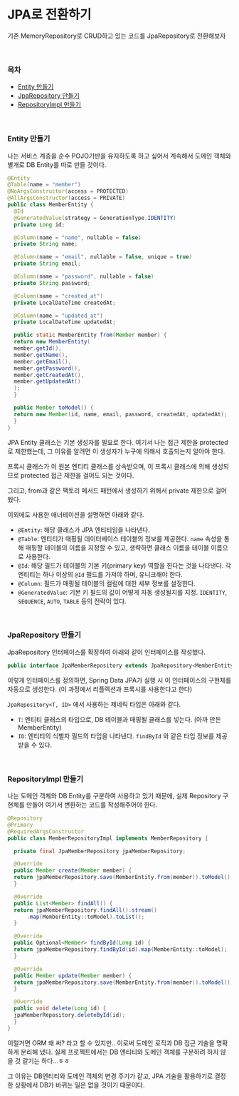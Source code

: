 # JPA로 전환하기

기존 MemoryRepository로 CRUD하고 있는 코드를 JpaRepository로 전환해보자

<br/>

### 목차
- [Entity 만들기](#entity-만들기)
- [JpaRepository 만들기](#jparepository-만들기)
- [RepositoryImpl 만들기](#repositoryimpl-만들기)


<br/>

### Entity 만들기

나는 서비스 계층을 순수 POJO기반을 유지하도록 하고 싶어서 계속해서 도메인 객체와 별개로 DB Entity를 따로 만들 것이다.

```java
@Entity
@Table(name = "member")
@NoArgsConstructor(access = PROTECTED)
@AllArgsConstructor(access = PRIVATE)
public class MemberEntity {
  @Id
  @GeneratedValue(strategy = GenerationType.IDENTITY)
  private Long id;

  @Column(name = "name", nullable = false)
  private String name;

  @Column(name = "email", nullable = false, unique = true)
  private String email;

  @Column(name = "password", nullable = false)
  private String password;

  @Column(name = "created_at")
  private LocalDateTime createdAt;

  @Column(name = "updated_at")
  private LocalDateTime updatedAt;

  public static MemberEntity from(Member member) {
  return new MemberEntity(
  member.getId(),
  member.getName(),
  member.getEmail(),
  member.getPassword(),
  member.getCreatedAt(),
  member.getUpdatedAt()
  );
  }

  public Member toModel() {
  return new Member(id, name, email, password, createdAt, updatedAt);
  }
}

```

JPA Entity 클래스는 기본 생성자를 필요로 한다. 여기서 나는 접근 제한을 protected로 제한했는데, 그 이유를 알려면 이 생성자가 누구에 의해서 호출되는지 알아야 한다.

프록시 클래스가 이 원본 엔티티 클래스를 상속받으며, 이 프록시 클래스에 의해 생성되므로 protected 접근 제한을 걸어도 되는 것이다.

그리고, from과 같은 팩토리 메서드 패턴에서 생성하기 위해서 private 제한으로 걸어뒀다.

이외에도 사용한 애너테이션을 설명하면 아래와 같다.

- `@Entity`: 해당 클래스가 JPA 엔티티임을 나타낸다. 
- `@Table`: 엔티티가 매핑될 데이터베이스 테이블의 정보를 제공한다. `name` 속성을 통해 매핑할 테이블의 이름을 지정할 수 있고, 생략하면 클래스 이름을 테이블 이름으로 사용한다.
- `@Id`: 해당 필드가 테이블의 기본 키(primary key) 역할을 한다는 것을 나타낸다. 각 엔티티는 하나 이상의 `@Id` 필드를 가져야 하며, 유니크해야 한다.
- `@Column`: 필드가 매핑될 테이블의 컬럼에 대한 세부 정보를 설정한다.
- `@GeneratedValue`: 기본 키 필드의 값이 어떻게 자동 생성될지를 지정. `IDENTITY`, `SEQUENCE`, `AUTO`, `TABLE` 등의 전략이 있다.

<br/>

### JpaRepository 만들기

JpaRepository 인터페이스를 확장하여 아래와 같이 인터페이스를 작성했다.

```java
public interface JpaMemberRepository extends JpaRepository<MemberEntity, Long> {}
```

이렇게 인터페이스를 정의하면, Spring Data JPA가 실행 시 이 인터페이스의 구현체를 자동으로 생성한다. (이 과정에서 리플렉션과 프록시를 사용한다고 한다)

`JpaRepository<T, ID>` 에서 사용하는 제네릭 타입은 아래와 같다.

- `T`: 엔티티 클래스의 타입으로, DB 테이블과 매핑될 클래스를 넣는다. (아까 만든 MemberEntity)
- `ID`: 엔티티의 식별자 필드의 타입을 나타낸다. `findById` 와 같은 타입 정보를 제공받을 수 있다.

<br/>

### RepositoryImpl 만들기

나는 도메인 객체와 DB Entity를 구분하여 사용하고 있기 때문에, 실제 Repository 구현체를 만들어 여기서 변환하는 코드를 작성해주어야 한다.

```java
@Repository
@Primary
@RequiredArgsConstructor
public class MemberRepositoryImpl implements MemberRepository {

  private final JpaMemberRepository jpaMemberRepository;

  @Override
  public Member create(Member member) {
  return jpaMemberRepository.save(MemberEntity.from(member)).toModel();
  }

  @Override
  public List<Member> findAll() {
  return jpaMemberRepository.findAll().stream()
      .map(MemberEntity::toModel).toList();
  }

  @Override
  public Optional<Member> findById(Long id) {
  return jpaMemberRepository.findById(id).map(MemberEntity::toModel);
  }

  @Override
  public Member update(Member member) {
  return jpaMemberRepository.save(MemberEntity.from(member)).toModel();
  }

  @Override
  public void delete(Long id) {
  jpaMemberRepository.deleteById(id);
  }
}
```

이럴거면 ORM 왜 써? 라고 할 수 있지만.. 이로써 도메인 로직과 DB 접근 기술을 명확하게 분리해 냈다. 실제 프로젝트에서는 DB 엔티티와 도메인 객체를 구분하려 하지 않을 것 같기는 하다...ㅎㅎ

그 이유는 DB엔티티와 도메인 객체의 변경 주기가 같고, JPA 기술을 활용하기로 결정한 상황에서 DB가 바뀌는 일은 없을 것이기 때문이다.
